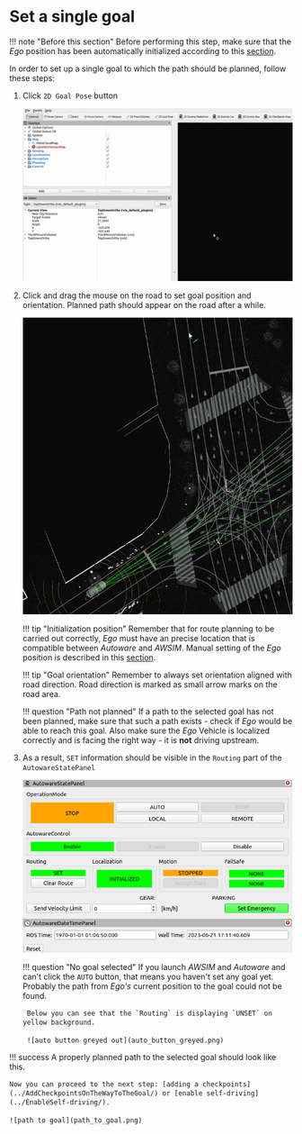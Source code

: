 
# Set a single goal

!!! note "Before this section"
    Before performing this step, make sure that the *Ego* position has been automatically initialized according to this [section](../SetTheInitializationPosition/).


In order to set up a single goal to which the path should be planned, follow these steps:

1. Click `2D Goal Pose` button

    ![Goal button](click_goal_pose.gif)

1. Click and drag the mouse on the road to set goal position and orientation.
Planned path should appear on the road after a while.

    ![Click and drag goal pose](set_goal2.gif)

    !!! tip "Initialization position"
        Remember that for route planning to be carried out correctly, *Ego* must have an precise location that is compatible between *Autoware* and *AWSIM*. 
        Manual setting of the *Ego* position is described in this [section](../SetTheInitializationPosition/).

    !!! tip "Goal orientation"
        Remember to always set orientation aligned with road direction. Road direction is marked as small arrow marks on the road area.

    !!! question "Path not planned"
        If a path to the selected goal has not been planned, make sure that such a path exists - check if *Ego* would be able to reach this goal.
        Also make sure the *Ego* Vehicle is localized correctly and is facing the right way - it is **not** driving upstream.

1. As a result, `SET` information should be visible in the `Routing` part of the `AutowareStatePanel`

    ![auto button available](auto_button_available.png)

    !!! question "No goal selected"
        If you launch *AWSIM* and *Autoware* and can't click the `AUTO` button, that means you haven't set any goal yet. Probably the path from *Ego's* current position to the goal could not be found.
        
        Below you can see that the `Routing` is displaying `UNSET` on yellow background.

        ![auto button greyed out](auto_button_greyed.png)

!!! success
    A properly planned path to the selected goal should look like this.

    Now you can proceed to the next step: [adding a checkpoints](../AddCheckpointsOnTheWayToTheGoal/) or [enable self-driving](../EnableSelf-driving/).

    ![path to goal](path_to_goal.png)
